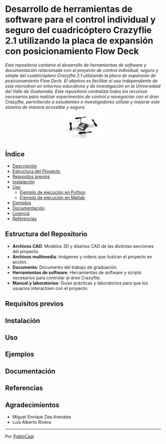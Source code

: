 # Desarrollo de herramientas de software para el control individual y seguro del cuadricóptero Crazyflie 2.1 utilizando la placa de expansión con posicionamiento Flow Deck
_Este repositorio contiene el desarrollo de herramientas de software y documentación relacionada con el proyecto de control  individual, seguro y simple del cuadricóptero Crazyflie 2.1 utilizando la placa de expansión de posicionamiento Flow Deck. El objetivo es facilitar el uso independiente de este microdron en entornos educativos y de investigación en la Universidad del Valle de Guatemala. Este repositorio centraliza todos los recursos necesarios para realizar experimentos de control y navegación con el dron Crazyflie, permitiendo a estudiantes e investigadores utilizar y mejorar este sistema de manera accesible y segura._

<div align="center">
  <img src="Archivos multimedia/Figuras/Crazyflie_1.jpg" alt="Crazyflie 2.1" width="25%">
</div>

## Índice
- [Descripción](#descripción)
- [Estructura del Proyecto](#estructura-del-proyecto)
- [Requisitos previos](#requisitos-previos)
- [Instalación](#instalación)
- [Uso](#uso)
  - [Ejemplo de ejecución en Python](#ejemplo-de-ejecución-en-python)
  - [Ejemplo de ejecución en Matlab](#ejemplo-de-ejecución-en-matlab)
- [Ejemplos](#ejemplos)
- [Documentación](#documentación)
- [Licencia](#referencias)
- [Referencias](#agradecimientos)

## Estructura del Repositorio
- **Archivos CAD**: Modelos 3D y diseños CAD de las distintas secciones del proyecto.
- **Archivos multimedia**: Imágenes y videos que ilustran el proyecto en acción.
- **Documento**: Documento del trabajo de graduación.
- **Herramientas de software**: Herramientas de software y scripts necesarios para controlar al dron Crazyflie.
- **Manual y laboratorios**: Guías prácticas y laboratorios para que los usuarios interactúen con el proyecto.

## Requisitos previos

## Instalación

## Uso

## Ejemplos

## Documentación

## Referencias


## Agradecimientos
* Miguel Enrique Zea Arenales
* Luis Alberto Rivera
---
Por [PabloCaal](https://github.com/PabloCaal)
